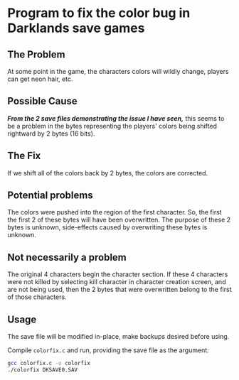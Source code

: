 # Program to fix the color bug in Darklands save games

## The Problem
At some point in the game, the characters colors will wildly change,
players can get neon hair, etc.

## Possible Cause
___From the 2 save files demonstrating the issue I have seen,___
this seems to be a problem in the bytes representing the players' colors
being shifted rightward by 2 bytes (16 bits).

## The Fix
If we shift all of the colors back by 2 bytes, the colors are corrected.

## Potential problems
The colors were pushed into the region of the first character.
So, the first the first 2 of these bytes will have been overwritten.
The purpose of these 2 bytes is unknown,
side-effects caused by overwriting these bytes is unknown.

## Not necessarily a problem
The original 4 characters begin the character section.
If these 4 characters were not killed
by selecting kill character in character creation screen,
and are not being used,
then the 2 bytes that were overwritten belong to the first of those characters.

## Usage
The save file will be modified in-place, make backups desired before using.

Compile `colorfix.c` and run, providing the save file as the argument:
```bash
gcc colorfix.c -o colorfix
./colorfix DKSAVE0.SAV
```

